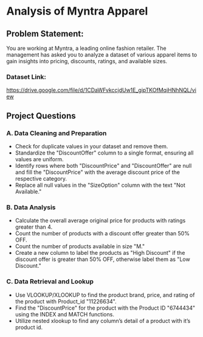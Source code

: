 
# Analysis of Myntra Apparel

## Problem Statement:

You are working at Myntra, a leading online fashion retailer. The management has asked you to analyze a dataset of various apparel items to gain insights into pricing, discounts, ratings, and available sizes.

### Dataset Link:
https://drive.google.com/file/d/1CDaWFvkccjdUw1E_gipTKOfMqiHNhNQL/view

 
## Project Questions
### A. Data Cleaning and Preparation

- Check for duplicate values in your dataset and remove them.
- Standardize the "DiscountOffer" column to a single format, ensuring all values are uniform.
- Identify rows where both "DiscountPrice" and "DiscountOffer" are null and fill the "DiscountPrice" with the average discount price    of the respective category.
- Replace all null values in the "SizeOption" column with the text "Not Available."

### B. Data Analysis

- Calculate the overall average original price for products with ratings greater than 4.
- Count the number of products with a discount offer greater than 50% OFF.
- Count the number of products available in size "M."
- Create a new column to label the products as "High Discount" if the discount offer is greater than 50% OFF, otherwise label them as "Low Discount."

### C. Data Retrieval and Lookup

- Use VLOOKUP/XLOOKUP to find the product brand, price, and rating of the product with Product_id "11226634".
- Find the "DiscountPrice" for the product with the Product ID "6744434" using the INDEX and MATCH functions.
- Utilize nested xlookup to find any column’s detail of a product with it’s product id.
 
